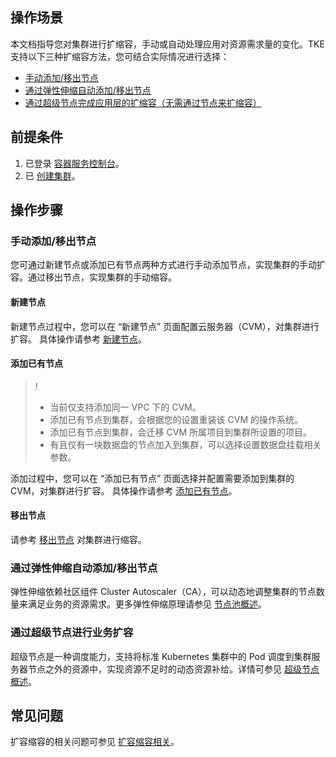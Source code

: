 ## 操作场景
本文档指导您对集群进行扩缩容，手动或自动处理应用对资源需求量的变化。TKE 支持以下三种扩缩容方法，您可结合实际情况进行选择：
- [手动添加/移出节点](#ManuallyAddAndRemove)
- [通过弹性伸缩自动添加/移出节点](#AutomaticAddAndRemove)
- [通过超级节点完成应用层的扩缩容（无需通过节点来扩缩容）](#AddPod)

## 前提条件

1. 已登录 [容器服务控制台](https://console.cloud.tencent.com/tke2)。
2. 已 [创建集群](https://intl.cloud.tencent.com/document/product/457/30637)。

## 操作步骤

[](id:ManuallyAddAndRemove)
### 手动添加/移出节点
您可通过新建节点或添加已有节点两种方式进行手动添加节点，实现集群的手动扩容。通过移出节点，实现集群的手动缩容。

#### 新建节点
新建节点过程中，您可以在 “新建节点” 页面配置云服务器（CVM），对集群进行扩容。
具体操作请参考 [新建节点](https://intl.cloud.tencent.com/document/product/457/30652)。


#### 添加已有节点
>!
>- 当前仅支持添加同一 VPC 下的 CVM。
>- 添加已有节点到集群，会根据您的设置重装该 CVM 的操作系统。
>- 添加已有节点到集群，会迁移 CVM 所属项目到集群所设置的项目。
>- 有且仅有一块数据盘的节点加入到集群，可以选择设置数据盘挂载相关参数。


添加过程中，您可以在 “添加已有节点” 页面选择并配置需要添加到集群的 CVM，对集群进行扩容。
具体操作请参考 [添加已有节点](https://intl.cloud.tencent.com/document/product/457/30652)。

#### 移出节点
请参考 [移出节点](https://intl.cloud.tencent.com/document/product/457/30653) 对集群进行缩容。

[](id:AutomaticAddAndRemove)

### 通过弹性伸缩自动添加/移出节点

弹性伸缩依赖社区组件 Cluster Autoscaler（CA），可以动态地调整集群的节点数量来满足业务的资源需求。更多弹性伸缩原理请参见 [节点池概述](https://intl.cloud.tencent.com/document/product/457/35900)。

[](id:AddPod)

### 通过超级节点进行业务扩容

超级节点是一种调度能力，支持将标准 Kubernetes 集群中的 Pod 调度到集群服务器节点之外的资源中，实现资源不足时的动态资源补给。详情可参见 [超级节点概述](https://intl.cloud.tencent.com/document/product/457/39759)。


## 常见问题

扩容缩容的相关问题可参见 [扩容缩容相关](https://intl.cloud.tencent.com/document/product/457/31425)。
